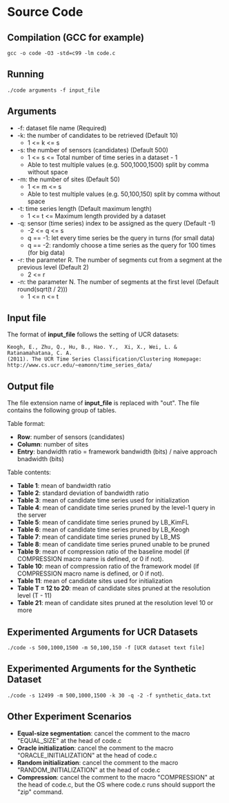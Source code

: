 # Source Code

## Compilation (GCC for example)

```
gcc -o code -O3 -std=c99 -lm code.c
```

## Running

```
./code arguments -f input_file
```

## Arguments

* -f: dataset file name (Required)
* -k: the number of candidates to be retrieved (Default 10)
  * 1 <= k <= s
* -s: the number of sensors (candidates) (Default 500)
  * 1 <= s <= Total number of time series in a dataset - 1
  * Able to test multiple values (e.g. 500,1000,1500) split by comma without space
* -m: the number of sites (Default 50)
  * 1 <= m <= s
  * Able to test multiple values (e.g. 50,100,150) split by comma without space
* -t: time series length (Default maximum length)
  * 1 <= t <= Maximum length provided by a dataset
* -q: sensor (time series) index to be assigned as the query (Default -1)
  * -2 <= q <= s
  * q == -1: let every time series be the query in turns (for small data)
  * q == -2: randomly choose a time series as the query for 100 times (for big data)
* -r: the parameter R. The number of segments cut from a segment at the previous level (Default 2)
  * 2 <= r
* -n: the parameter N. The number of segments at the first level (Default round(sqrt(t / 2)))
  * 1 <= n <= t

## Input file

The format of **input_file** follows the setting of UCR datasets:

```
Keogh, E., Zhu, Q., Hu, B., Hao. Y.,  Xi, X., Wei, L. & Ratanamahatana, C. A.
(2011). The UCR Time Series Classification/Clustering Homepage:
http://www.cs.ucr.edu/~eamonn/time_series_data/
```

## Output file

The file extension name of **input_file** is replaced with "out".
The file contains the following group of tables.

Table format:
* **Row**: number of sensors (candidates)
* **Column**: number of sites
* **Entry**: bandwidth ratio = framework bandwidth (bits) / naive approach bnadwidth (bits)

Table contents:
* **Table 1**: mean of bandwidth ratio
* **Table 2**: standard deviation of bandwidth ratio
* **Table 3**: mean of candidate time series used for initialization
* **Table 4**: mean of candidate time series pruned by the level-1 query in the server
* **Table 5**: mean of candidate time series pruned by LB_KimFL
* **Table 6**: mean of candidate time series pruned by LB_Keogh
* **Table 7**: mean of candidate time series pruned by LB_MS
* **Table 8**: mean of candidate time series pruned unable to be pruned
* **Table 9**: mean of compression ratio of the baseline model (if COMPRESSION macro name is defined, or 0 if not).
* **Table 10**: mean of compression ratio of the framework model (if COMPRESSION macro name is defined, or 0 if not).
* **Table 11**: mean of candidate sites used for initialization
* **Table T = 12 to 20**: mean of candidate sites pruned at the resolution level (T - 11)
* **Table 21**: mean of candidate sites pruned at the resolution level 10 or more

## Experimented Arguments for UCR Datasets

```
./code -s 500,1000,1500 -m 50,100,150 -f [UCR dataset text file]
```


## Experimented Arguments for the Synthetic Dataset

```
./code -s 12499 -m 500,1000,1500 -k 30 -q -2 -f synthetic_data.txt
```

## Other Experiment Scenarios

* **Equal-size segmentation**: cancel the comment to the macro "EQUAL_SIZE" at the head of code.c
* **Oracle initialization**: cancel the comment to the macro "ORACLE_INITIALIZATION" at the head of code.c
* **Random initialization**: cancel the comment to the macro "RANDOM_INITIALIZATION" at the head of code.c
* **Compression**: cancel the comment to the macro "COMPRESSION" at the head of code.c, but the OS where code.c runs should support the "zip" command.
